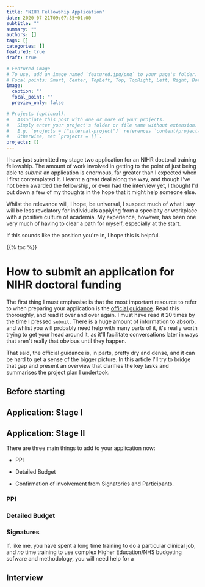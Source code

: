 ```yaml
---
title: "NIHR Fellowship Application"
date: 2020-07-21T09:07:35+01:00
subtitle: ""
summary: ""
authors: []
tags: []
categories: []
featured: true 
draft: true 

# Featured image
# To use, add an image named `featured.jpg/png` to your page's folder.
# Focal points: Smart, Center, TopLeft, Top, TopRight, Left, Right, BottomLeft, Bottom, BottomRight.
image:
  caption: ""
  focal_point: ""
  preview_only: false

# Projects (optional).
#   Associate this post with one or more of your projects.
#   Simply enter your project's folder or file name without extension.
#   E.g. `projects = ["internal-project"]` references `content/project/deep-learning/index.md`.
#   Otherwise, set `projects = []`.
projects: []
---
```


I have just submitted my stage two application for an NIHR doctoral training fellowship.
The amount of work involved in getting to the point of just being able to *submit* an application is enormous, far greater than I expected when I first contemplated it.
I learnt a great deal along the way, and though I've not been awarded the fellowship, or even had the interview yet, I thought I'd put down a few of my thoughts in the hope that it might help someone else.

Whilst the relevance will, I hope, be universal, I suspect much of what I say will be less revelatory for individuals applying from a specialty or workplace with a positive culture of academia.
My experience, however, has been one very much of having to clear a path for myself, especially at the start.

If this sounds like the position you're in, I hope this is helpful.

{{% toc %}}

# How to submit an application for NIHR doctoral funding

The first thing I must emphasise is that the most important resource to refer to when preparing your application is the [official guidance](https://www.nihr.ac.uk/explore-nihr/academy-programmes/fellowship-programme.htm).
Read this thoroughly, and read it over and over again. 
I must have read it 20 times by the time I pressed `submit`.
There is a huge amount of information to absorb, and whlist you will probably need help with many parts of it, it's really worth trying to get your head around it, as it'll facilitate conversations later in ways that aren't really that obvious until they happen.

That said, the official guidance is, in parts, pretty dry and dense, and it can be hard to get a sense of the bigger picture.
In this article I'll try to bridge that gap and present an overview that clarifies the key tasks and summarises the project plan I undertook.

## Before starting

## Application: Stage I

## Application: Stage II

There are three main things to add to your application now:

+ PPI

+ Detailed Budget

+ Confirmation of involvement from Signatories and Participants.

### PPI

### Detailed Budget

### Signatures


If, like me, you have spent a long time training to do a particular clinical job, and *no* time training to use complex Higher Education/NHS budgeting sofware and methodology, you will need help for a

## Interview
